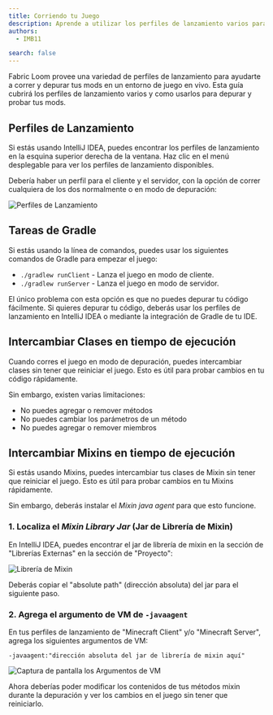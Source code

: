 ```yaml
---
title: Corriendo tu Juego
description: Aprende a utilizar los perfiles de lanzamiento varios para cargar y depurar tus mods en un entorno de juego en vivo.
authors:
  - IMB11

search: false
---
```


Fabric Loom provee una variedad de perfiles de lanzamiento para ayudarte a correr y depurar tus mods en un entorno de juego en vivo. Esta guía cubrirá los perfiles de lanzamiento varios y como usarlos para depurar y probar tus mods.

## Perfiles de Lanzamiento

Si estás usando IntelliJ IDEA, puedes encontrar los perfiles de lanzamiento en la esquina superior derecha de la ventana. Haz clic en el menú desplegable para ver los perfiles de lanzamiento disponibles.

Debería haber un perfil para el cliente y el servidor, con la opción de correr cualquiera de los dos normalmente o en modo de depuración:

![Perfiles de Lanzamiento](/assets/develop/getting-started/launch-profiles.png)

## Tareas de Gradle

Si estás usando la línea de comandos, puedes usar los siguientes comandos de Gradle para empezar el juego:

- `./gradlew runClient` - Lanza el juego en modo de cliente.
- `./gradlew runServer` - Lanza el juego en modo de servidor.

El único problema con esta opción es que no puedes depurar tu código fácilmente. Si quieres depurar tu código, deberás usar los perfiles de lanzamiento en IntelliJ IDEA o mediante la integración de Gradle de tu IDE.

## Intercambiar Clases en tiempo de ejecución

Cuando corres el juego en modo de depuración, puedes intercambiar clases sin tener que reiniciar el juego. Esto es útil para probar cambios en tu código rápidamente.

Sin embargo, existen varias limitaciones:

- No puedes agregar o remover métodos
- No puedes cambiar los parámetros de un método
- No puedes agregar o remover miembros

## Intercambiar Mixins en tiempo de ejecución

Si estás usando Mixins, puedes intercambiar tus clases de Mixin sin tener que reiniciar el juego. Esto es útil para probar cambios en tu Mixins rápidamente.

Sin embargo, deberás instalar el _Mixin java agent_ para que esto funcione.

### 1. Localiza el _Mixin Library Jar_ (Jar de Librería de Mixin)

En IntelliJ IDEA, puedes encontrar el jar de librería de mixin en la sección de "Librerías Externas" en la sección de "Proyecto":

![Librería de Mixin](/assets/develop/getting-started/mixin-library.png)

Deberás copiar el "absolute path" (dirección absoluta) del jar para el siguiente paso.

### 2. Agrega el argumento de VM de `-javaagent`

En tus perfiles de lanzamiento de "Minecraft Client" y/o "Minecraft Server", agrega los siguientes argumentos de VM:

```:no-line-numbers
-javaagent:"dirección absoluta del jar de librería de mixin aquí"
```

![Captura de pantalla los Argumentos de VM](/assets/develop/getting-started/vm-arguments.png)

Ahora deberías poder modificar los contenidos de tus métodos mixin durante la depuración y ver los cambios en el juego sin tener que reiniciarlo.
